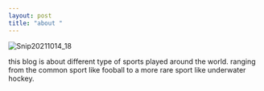 ```yaml
--- 
layout: post 
title: "about " 
--- 
```


![Snip20211014_18](https://user-images.githubusercontent.com/92096822/137317058-d03c5e3d-1c53-4b76-99db-e00da8e4020d.png)

this blog is about different type of sports played around the world. ranging from the common sport like fooball to a more rare sport like underwater hockey.
